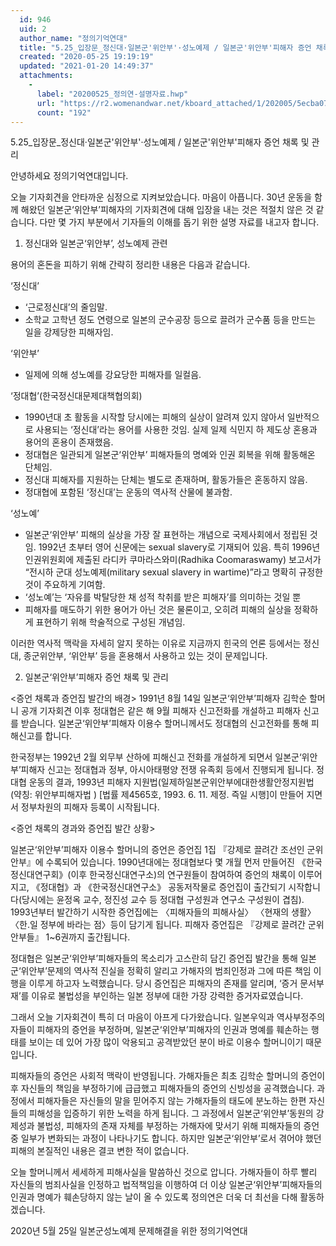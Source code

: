 ```yaml
---
  id: 946
  uid: 2
  author_name: "정의기억연대"
  title: "5.25_입장문_정신대·일본군'위안부'·성노예제 / 일본군'위안부'피해자 증언 채록 및 관리"
  created: "2020-05-25 19:19:19"
  updated: "2021-01-20 14:49:37"
  attachments: 
    - 
      label: "20200525_정의연-설명자료.hwp"
      url: "https://r2.womenandwar.net/kboard_attached/1/202005/5ecba07b4c56b3438961.hwp"
      count: "192"
---
```

5.25_입장문_정신대·일본군'위안부'·성노예제 / 일본군'위안부'피해자 증언 채록 및 관리

안녕하세요 정의기억연대입니다. 

오늘 기자회견을 안타까운 심정으로 지켜보았습니다. 마음이 아픕니다. 
30년 운동을 함께 해왔던 일본군‘위안부’피해자의 기자회견에 대해 입장을 내는 것은 적절치 않은 것 같습니다. 다만 몇 가지 부분에서 기자들의 이해를 돕기 위한 설명 자료를 내고자 합니다. 

1. 정신대와 일본군‘위안부’, 성노예제 관련 

용어의 혼돈을 피하기 위해 간략히 정리한 내용은 다음과 같습니다.

‘정신대’
- ‘근로정신대’의 줄임말.
- 소학교 고학년 정도 연령으로 일본의 군수공장 등으로 끌려가 군수품 등을 만드는 일을 강제당한 피해자임.

‘위안부’
- 일제에 의해 성노예를 강요당한 피해자를 일컬음.

‘정대협’(한국정신대문제대책협의회)
- 1990년대 초 활동을 시작할 당시에는 피해의 실상이 알려져 있지 않아서 일반적으로 사용되는 ‘정신대’라는 용어를 사용한 것임. 실제 일제 식민지 하 제도상 혼용과 용어의 혼용이 존재했음. 
- 정대협은 일관되게 일본군‘위안부’ 피해자들의 명예와 인권 회복을 위해 활동해온 단체임.
- 정신대 피해자를 지원하는 단체는 별도로 존재하며, 활동가들은 혼동하지 않음.
- 정대협에 포함된 ‘정신대’는 운동의 역사적 산물에 불과함.

‘성노예’
- 일본군‘위안부’ 피해의 실상을 가장 잘 표현하는 개념으로 국제사회에서 정립된 것임. 1992년 초부터 영어 신문에는 sexual slavery로 기재되어 있음. 특히 1996년 인권위원회에 제출된 라디카 쿠마라스와미(Radhika Coomaraswamy) 보고서가 “전시하 군대 성노예제(military sexual slavery in wartime)”라고 명확히 규정한 것이 주요하게 기여함.
- ‘성노예’는 ‘자유를 박탈당한 채 성적 착취를 받은 피해자’를 의미하는 것일 뿐
- 피해자를 매도하기 위한 용어가 아닌 것은 물론이고, 오히려 피해의 실상을 정확하게 표현하기 위해 학술적으로 구성된 개념임.

이러한 역사적 맥락을 자세히 알지 못하는 이유로 지금까지 힌국의 언론 등에서는 정신대, 종군위안부, ‘위안부’ 등을 혼용해서 사용하고 있는 것이 문제입니다. 

2. 일본군‘위안부’피해자 증언 채록 및 관리 

<증언 채록과 증언집 발간의 배경>
1991년 8월 14일 일본군‘위안부’피해자 김학순 할머니 공개 기자회견 이후 정대협은 같은 해 9월 피해자 신고전화를 개설하고 피해자 신고를 받습니다. 일본군‘위안부’피해자 이용수 할머니께서도 정대협의 신고전화를 통해 피해신고를 합니다. 

한국정부는 1992년 2월 외무부 산하에 피해신고 전화를 개설하게 되면서 일본군‘위안부’피해자 신고는 정대협과 정부, 아시아태평양 전쟁 유족회 등에서 진행되게 됩니다. 정대협 운동의 결과, 1993년 피해자 지원법(일제하일본군위안부에대한생활안정지원법 (약칭: 위안부피해자법 ) \[법률 제4565호, 1993. 6. 11. 제정. 즉일 시행\]이 만들어 지면서 정부차원의 피해자 등록이 시작됩니다. 

<증언 채록의 경과와 증언집 발간 상황> 

일본군‘위안부’피해자 이용수 할머니의 증언은 증언집 1집 『강제로 끌려간 조선인 군위안부』에 수록되어 있습니다. 1990년대에는 정대협보다 몇 개월 먼저 만들어진 《한국정신대연구회》(이후 한국정신대연구소)의 연구원들이 참여하여 증언의 채록이 이루어지고, 《정대협》과 《한국정신대연구소》 공동저작물로 증언집이 출간되기 시작합니다(당시에는 윤정옥 교수, 정진성 교수 등 정대협 구성원과 연구소 구성원이 겹침). 1993년부터 발간하기 시작한 증언집에는 〈피해자들의 피해사실〉 〈현재의 생활〉 〈한.일 정부에 바라는 점〉등이 담기게 됩니다. 피해자 증언집은 『강제로 끌려간 군위안부들』 1~6권까지 출간됩니다. 

정대협은 일본군‘위안부’피해자들의 목소리가 고스란히 담긴 증언집 발간을 통해 일본군‘위안부’문제의 역사적 진실을 정확히 알리고 가해자의 범죄인정과 그에 따른 책임 이행을 이루게 하고자 노력했습니다. 당시 증언집은 피해자의 존재를 알리며, ‘증거 문서부재’를 이유로 불법성을 부인하는 일본 정부에 대한 가장 강력한 증거자료였습니다. 

그래서 오늘 기자회견이 특히 더 마음이 아프게 다가왔습니다. 일본우익과 역사부정주의자들이 피해자의 증언을 부정하며, 일본군‘위안부’피해자의 인권과 명예를 훼손하는 행태를 보이는 데 있어 가장 많이 악용되고 공격받았던 분이 바로 이용수 할머니이기 때문입니다. 

피해자들의 증언은 사회적 맥락이 반영됩니다. 가해자들은 최초 김학순 할머니의 증언이후 자신들의 책임을 부정하기에 급급했고 피해자들의 증언의 신빙성을 공격했습니다. 과정에서 피해자들은 자신들의 말을 믿어주지 않는 가해자들의 태도에 분노하는 한편 자신들의 피해성을 입증하기 위한 노력을 하게 됩니다. 그 과정에서 일본군‘위안부’동원의 강제성과 불법성, 피해자의 존재 자체를 부정하는 가해자에 맞서기 위해 피해자들의 증언 중 일부가 변화되는 과정이 나타나기도 합니다. 하지만 일본군‘위안부’로서 겪어야 했던 피해의 본질적인 내용은 결코 변한 적이 없습니다.

오늘 할머니께서 세세하게 피해사실을 말씀하신 것으로 압니다. 가해자들이 하루 빨리 자신들의 범죄사실을 인정하고 법적책임을 이행하여 더 이상 일본군‘위안부’피해자들의 인권과 명예가 훼손당하지 않는 날이 올 수 있도록 정의연은 더욱 더 최선을 다해 활동하겠습니다. 

2020년 5월 25일
일본군성노예제 문제해결을 위한 정의기억연대